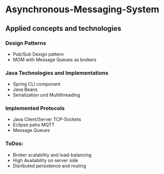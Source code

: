 # Asynchronous-Messaging-System 

## Applied concepts and technologies

### Design Patterns
- Pub/Sub Design pattern
- MOM with Message Queues as brokers

### Java Technologies and Implementations
- Spring CLI component
- Java Beans
- Serialization und Multithreading

### Implemented Protocols
- Java Client/Server TCP-Sockets
- Eclipse paho MQTT
- Message Queues

### ToDos:
- Broker scalability and load-balancing
- High Availability on server side
- Disributed persistence and routing
